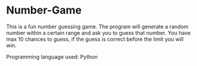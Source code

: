 # Number-Game
This is a fun number guessing game. The program will generate a random number within a certain range and ask you to guess that number. You have max 10 chances to guess, if the guess is correct before the limit you will win.

Programming language used: Python
